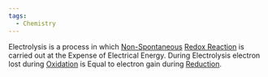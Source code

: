 ```yaml
---
tags:
  - Chemistry
---
```

Electrolysis is a process in which [Non-Spontaneous](Jee/Chemistry/Electrochemistry/Non-Spontaneous%20Reaction.md)  [Redox Reaction](Jee/Chemistry/Redox%20Reaction/Redox%20Reaction.md) is carried out at the Expense of Electrical Energy.
During Electrolysis electron lost during [Oxidation](Jee/Chemistry/Electrochemistry/Oxidation.md) is Equal to electron gain during [Reduction](Jee/Chemistry/Electrochemistry/Reduction.md).
